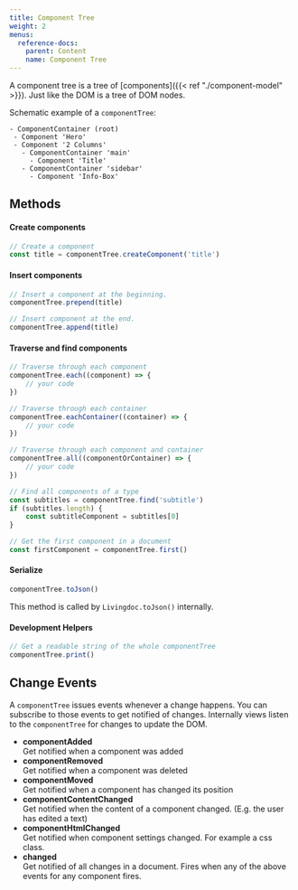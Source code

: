 ```yaml
---
title: Component Tree
weight: 2
menus:
  reference-docs:
    parent: Content
    name: Component Tree
---
```



A component tree is a tree of [components]({{< ref "./component-model" >}}). Just like the DOM is a tree of DOM nodes.

Schematic example of a `componentTree`:

```
- ComponentContainer (root)
 - Component 'Hero'
 - Component '2 Columns'
   - ComponentContainer 'main'
     - Component 'Title'
   - ComponentContainer 'sidebar'
     - Component 'Info-Box'
```

## Methods

#### Create components

```js
// Create a component
const title = componentTree.createComponent('title')
```

#### Insert components

```js
// Insert a component at the beginning.
componentTree.prepend(title)

// Insert component at the end.
componentTree.append(title)
```

#### Traverse and find components

```js
// Traverse through each component
componentTree.each((component) => {
    // your code
})

// Traverse through each container
componentTree.eachContainer((container) => {
    // your code
})

// Traverse through each component and container
componentTree.all((componentOrContainer) => {
    // your code
})

// Find all components of a type
const subtitles = componentTree.find('subtitle')
if (subtitles.length) {
    const subtitleComponent = subtitles[0]
}

// Get the first component in a document
const firstComponent = componentTree.first()
```


#### Serialize

```js
componentTree.toJson()
```

This method is called by `Livingdoc.toJson()` internally.


#### Development Helpers

```js
// Get a readable string of the whole componentTree
componentTree.print()
```


## Change Events

A `componentTree` issues events whenever a change happens. You can subscribe to those events to get notified of changes. Internally views listen to the `componentTree` for changes to update the DOM.


- **componentAdded**  
  Get notified when a component was added
- **componentRemoved**  
  Get notified when a component was deleted
- **componentMoved**  
  Get notified when a component has changed its position
- **componentContentChanged**  
  Get notified when the content of a component changed. (E.g. the user has edited a text)
- **componentHtmlChanged**  
  Get notified when component settings changed. For example a css class.
- **changed**  
  Get notified of all changes in a document. Fires when any of the above events for any component fires.
